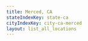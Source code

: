 ```yaml
---
title: Merced, CA
stateIndexKey: state-ca
cityIndexKey: city-ca-merced
layout: list_all_locations
---
```

